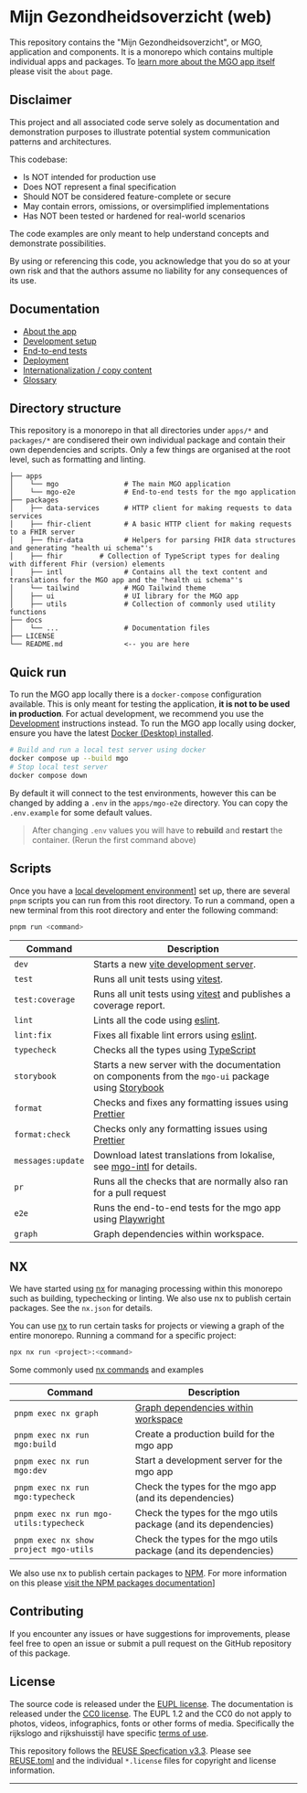 # Mijn Gezondheidsoverzicht (web)

This repository contains the "Mijn Gezondheidsoverzicht", or MGO, application and components. It is a monorepo which contains multiple individual apps and packages. To [learn more about the MGO app itself][mgo-about] please visit the `about` page.

## Disclaimer

This project and all associated code serve solely as documentation
and demonstration purposes to illustrate potential system
communication patterns and architectures.

This codebase:

- Is NOT intended for production use
- Does NOT represent a final specification
- Should NOT be considered feature-complete or secure
- May contain errors, omissions, or oversimplified implementations
- Has NOT been tested or hardened for real-world scenarios

The code examples are only meant to help understand concepts and demonstrate possibilities.

By using or referencing this code, you acknowledge that you do so at your own
risk and that the authors assume no liability for any consequences of its use.

## Documentation

- [About the app][mgo-about]
- [Development setup][mgo-development]
- [End-to-end tests](apps/mgo-e2e/README.md)
- [Deployment][mgo-deployment]
- [Internationalization / copy content][mgo-intl]
- [Glossary][mgo-glossary]

## Directory structure

This repository is a monorepo in that all directories under `apps/*` and `packages/*` are condisered their own individual package and contain their own dependencies and scripts. Only a few things are organised at the root level, such as formatting and linting.

```shell
├── apps
│    └── mgo                # The main MGO application
│    └── mgo-e2e            # End-to-end tests for the mgo application
├── packages
│    ├── data-services      # HTTP client for making requests to data services
│    ├── fhir-client        # A basic HTTP client for making requests to a FHIR server
│    ├── fhir-data          # Helpers for parsing FHIR data structures and generating "health ui schema"'s
│    ├── fhir         # Collection of TypeScript types for dealing with different Fhir (version) elements
│    ├── intl               # Contains all the text content and translations for the MGO app and the "health ui schema"'s
│    └── tailwind           # MGO Tailwind theme
│    ├── ui                 # UI library for the MGO app
│    ├── utils              # Collection of commonly used utility functions
├── docs
│    └── ...                # Documentation files
├── LICENSE
└── README.md               <-- you are here
```

## Quick run

To run the MGO app locally there is a `docker-compose` configuration available. This is only meant for testing the application, **it is not to be used in production**. For actual development, we recommend you use the [Development][mgo-development] instructions instead. To run the MGO app locally using docker, ensure you have the latest [Docker (Desktop) installed][docker].

```sh
# Build and run a local test server using docker
docker compose up --build mgo
# Stop local test server
docker compose down
```

By default it will connect to the test environments, however this can be changed by adding a `.env` in the `apps/mgo-e2e` directory. You can copy the `.env.example` for some default values.

> After changing `.env` values you will have to **rebuild** and **restart** the container. (Rerun the first command above)

## Scripts

Once you have a [local development environment][mgo-development]] set up, there are several `pnpm` scripts you can run from this root directory. To run a command, open a new terminal from this root directory and enter the following command:

```bash
pnpm run <command>
```

| Command           | Description                                                                                          |
| ----------------- | ---------------------------------------------------------------------------------------------------- |
| `dev`             | Starts a new [vite development server][vite-dev].                                                    |
| `test`            | Runs all unit tests using [vitest].                                                                  |
| `test:coverage`   | Runs all unit tests using [vitest] and publishes a coverage report.                                  |
| `lint`            | Lints all the code using [eslint].                                                                   |
| `lint:fix`        | Fixes all fixable lint errors using [eslint].                                                        |
| `typecheck`       | Checks all the types using [TypeScript]                                                              |
| `storybook`       | Starts a new server with the documentation on components from the `mgo-ui` package using [Storybook] |
| `format`          | Checks and fixes any formatting issues using [Prettier]                                              |
| `format:check`    | Checks only any formatting issues using [Prettier]                                                   |
| `messages:update` | Download latest translations from lokalise, see [mgo-intl] for details.                              |
| `pr`              | Runs all the checks that are normally also ran for a pull request                                    |
| `e2e`             | Runs the end-to-end tests for the mgo app using [Playwright]                                         |
| `graph`           | Graph dependencies within workspace.                                                                 |

## NX

We have started using [nx] for managing processing within this monorepo such as building, typechecking or linting. We also use nx to publish certain packages. See the `nx.json` for details.

You can use [nx] to run certain tasks for projects or viewing a graph of the entire monorepo. Running a command for a specific project:

```bash
npx nx run <project>:<command>
```

Some commonly used [nx commands][nx-commands] and examples

| Command                                | Description                                                      |
| -------------------------------------- | ---------------------------------------------------------------- |
| `pnpm exec nx graph`                   | [Graph dependencies within workspace][nx-graph]                  |
| `pnpm exec nx run mgo:build`           | Create a production build for the mgo app                        |
| `pnpm exec nx run mgo:dev`             | Start a development server for the mgo app                       |
| `pnpm exec nx run mgo:typecheck`       | Check the types for the mgo app (and its dependencies)           |
| `pnpm exec nx run mgo-utils:typecheck` | Check the types for the mgo utils package (and its dependencies) |
| `pnpm exec nx show project mgo-utils`  | Check the types for the mgo utils package (and its dependencies) |

We also use nx to publish certain packages to [NPM]. For more information on this please [visit the NPM packages documentation][mgo-npm-packages]]

## Contributing

If you encounter any issues or have suggestions for improvements, please feel free to open an issue or submit a pull
request on the GitHub repository of this package.

## License

The source code is released under the [EUPL license](./LICENSES/EUPL-1.2.txt).
The documentation is released under the [CC0 license](./LICENSES/CC0-1.0.txt).
The EUPL 1.2 and the CC0 do not apply to photos, videos, infographics, fonts or other forms of media.
Specifically the rijkslogo and rijkshuisstijl have specific [terms of use](./LICENSES/LicenseRef-Rijkshuisstijl.txt).

This repository follows the [REUSE Specfication v3.3](https://reuse.software/spec/).
Please see [REUSE.toml](./REUSE.toml) and the individual `*.license` files for copyright and license information.

<hr>

[vite-dev]: https://vite.dev/guide/cli.html#dev-server
[vitest]: https://vitest.dev/
[eslint]: https://eslint.org/
[TypeScript]: https://www.typescriptlang.org/
[Storybook]: https://storybook.js.org/
[Prettier]: https://prettier.io/
[Playwright]: https://playwright.dev/
[docker]: https://www.docker.com/products/docker-desktop/
[nx]: https://nx.dev/
[nx-graph]: https://nx.dev/reference/nx-commands#graph
[nx-commands]: https://nx.dev/reference/nx-commands
[NPM]: https://www.npmjs.com/

<!-- Docs -->

[mgo-about]: ./docs/about.md
[mgo-development]: ./docs/development.md
[mgo-deployment]: ./docs/deployment.md
[mgo-glossary]: ./docs/glossary.md
[mgo-intl]: ./packages/mgo-intl/README.md
[mgo-npm-packages]: ./docs/npm-packages.md
